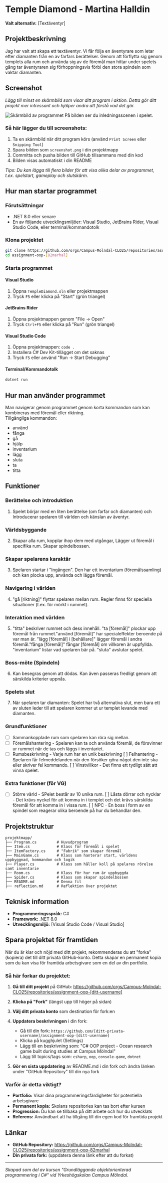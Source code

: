 # Temple Diamond - Martina Halldin

**Valt alternativ:** [Textäventyr]

## Projektbeskrivning

Jag har valt att skapa ett textäventyr. Vi får följa en äventyrare som letar efter diamanten från en av farfars berättelser. 
Genom att förflytta sig genom templets alla rum och använda sig av de föremål man hittar under spelets gång tar äventyraren sig förhoppningsvis förbi den stora spindeln som vaktar diamanten. 

## Screenshot

_Lägg till minst en skärmbild som visar ditt program i aktion. Detta gör ditt projekt mer intressant och hjälper andra att förstå vad det gör._

![Skärmbild av programmet](screenshot.png)
På bilden ser du inledningsscenen i spelet. 

### Så här lägger du till screenshots:

1. Ta en skärmbild när ditt program körs (använd `Print Screen` eller `Snipping Tool`)
2. Spara bilden som `screenshot.png` i din projektmapp
3. Committa och pusha bilden till GitHub tillsammans med din kod
4. Bilden visas automatiskt i din README

_Tips: Du kan lägga till flera bilder för att visa olika delar av programmet, t.ex. spelstart, gameplay och slutskärm._

## Hur man startar programmet

### Förutsättningar

- .NET 8.0 eller senare
- En av följande utvecklingsmiljöer: Visual Studio, JetBrains Rider, Visual Studio Code, eller terminal/kommandotolk

### Klona projektet

```bash
git clone https://github.com/orgs/Campus-Molndal-CLO25/repositories/assignment-oop-[82marhal]]
cd assignment-oop-[82marhal]
```

### Starta programmet

#### Visual Studio

1. Öppna `TempleDiamond.sln` eller projektmappen
2. Tryck `F5` eller klicka på "Start" (grön triangel)

#### JetBrains Rider

1. Öppna projektmappen genom "File → Open"
2. Tryck `Ctrl+F5` eller klicka på "Run" (grön triangel)

#### Visual Studio Code

1. Öppna projektmappen: `code .`
2. Installera C# Dev Kit-tillägget om det saknas
3. Tryck `F5` eller använd "Run → Start Debugging"

#### Terminal/Kommandotolk

```bash
dotnet run
```

## Hur man använder programmet

Man navigerar genom programmet genom korta kommandon som kan kombineras med föremål eller riktning.  
Tillgängliga kommandon:
 - använd
 - fånga
 - gå
 - hjälp
 - inventarium
 - lägg
 - sluta
 - ta
 - titta


## Funktioner

### Berättelse och introduktion

1. Spelet börjar med en liten berättelse (om farfar och diamanten) och Introducerar spelaren till världen och känslan av äventyr.

### Världsbyggande

2. Skapar alla rum, kopplar ihop dem med utgångar, Lägger ut föremål i specifika rum. Skapar spindelbossen. 

### Skapar spelarens karaktär

3. Spelaren startar i "Ingången". Den har ett inventarium (föremålssamling) och kan plocka upp, använda och lägga föremål.

### Navigering i världen

4. "gå [riktning]" flyttar spelaren mellan rum. Regler finns för speciella situationer (t.ex. för mörkt i rummet).

### Interaktion med världen

5. "titta" beskriver rummet och dess innehåll. "ta [föremål]" plockar upp föremål från rummet."använd [föremål]" har specialeffekter beroende på var man är. "lägg [föremål] i [behållare]" lägger föremål i andra föremål."fånga [föremål]" fångar [föremål] om villkoren är uppfyllda. "inventarium" listar vad spelaren bär på. "sluta" avslutar spelet.

### Boss-möte (Spindeln)

6. Kan besegras genom att dödas. Kan även passeras fredligt genom att särskilda kriterier uppnås.

### Spelets slut

7. När spelaren tar diamanten: Spelet har två alternativa slut, men bara ett av sluten leder till att spelaren kommer ut ur templet levande med diamanten. 

### Grundfunktioner

- [ ] Sammankopplade rum som spelaren kan röra sig mellan.
- [ ] Föremålshantering - Spelaren kan ta och använda föremål, de försvinner ur rummet när de tas och läggs i inventariet. 
- [ ] Rumsbeskrivning - Varje rum har en unik beskrivning
  [ ] Felhantering - Spelaren får felmeddelanden när den försöker göra något den inte ska eller skriver fel kommando. 
  [ ] Vinstvillkor - Det finns ett tydligt sätt att vinna spelet.

### Extra funktioner (för VG)

- [ ] Större värld - SPelet består av 10 unika rum.
  [ ] Låsta dörrar och nycklar - Det krävs nyckel för att komma in i templet och det krävs särskilda föremål för att komma in i vissa rum.
  [ ] NPC - En boss i form av en spindel som reagerar olika beroende på hur du behandlar den. 

## Projektstruktur

```
projektmapp/
├── Program.cs         # Huvudprogram
├── Item.cs            # Klass för föremål i spelet
├── ItemFactory.cs     # "Fabrik" som skapar föremål
├── MainGame.cs        # Klass som hanterar start, världens uppbyggnad, kommandon och logik
├── Player.cs          # Klass som håller koll på spelares rörelse samt inventarie
├── Room.cs            # Klass för hur rum är uppbyggda
├── Spider.cs          # Klass som skapar spindelbossen
├── README.md          # Denna fil
├── reflection.md      # Reflektion över projektet

```

## Teknisk information

- **Programmeringsspråk:** C#
- **Framework:** .NET 8.0
- **Utvecklingsmiljö:** [Visual Studio Code / Visual Studio]

## Spara projektet för framtiden

När du är klar och nöjd med ditt projekt, rekommenderas du att "forka" (kopiera) det till ditt privata GitHub-konto. Detta skapar en permanent kopia som du kan visa för framtida arbetsgivare som en del av din portfolio.

### Så här forkar du projektet:

1. **Gå till ditt projekt** på GitHub: https://github.com/orgs/Campus-Molndal-CLO25/repositories/assignment-oop-[ditt-username]

2. **Klicka på "Fork"** (längst upp till höger på sidan)

3. **Välj ditt privata konto** som destination för fork:en

4. **Uppdatera beskrivningen** i din fork:

   - Gå till din fork: `https://github.com/[ditt-privata-username]/assignment-oop-[ditt-username]`
   - Klicka på kugghjulet (Settings)
   - Lägg till en beskrivning som: "C# OOP project - Ocean research game built during studies at Campus Mölndal"
   - Lägg till topics/tags som: `csharp`, `oop`, `console-game`, `dotnet`

5. **Gör en sista uppdatering** av README.md i din fork och ändra länken under "GitHub Repository" till din nya fork

### Varför är detta viktigt?

- **Portfolio:** Visar dina programmeringsfärdigheter för potentiella arbetsgivare
- **Permanent kopia:** Skolans repositories kan tas bort efter kursen
- **Progression:** Du kan se tillbaka på ditt arbete och hur du utvecklats
- **Referens:** Användbart att ha tillgång till din egen kod för framtida projekt

## Länkar

- **GitHub Repository:** https://github.com/orgs/Campus-Molndal-CLO25/repositories/assignment-oop-82marhal
- **Din privata fork:** (uppdatera denna länk efter att du forkat)

---

_Skapad som del av kursen "Grundläggande objektorienterad programmering i C#" vid Yrkeshögskolan Campus Mölndal._
